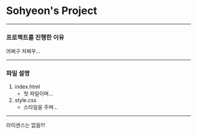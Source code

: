 # Sohyeon's Project

------------

### 프로젝트를 진행한 이유
어쩌구 저쩌꾸...

------------

### 파일 설명
1. index.html
    - 첫 파일이며...
2. style.css
    - 스타일을 주며...    

------------

라이센스는 없음!!!